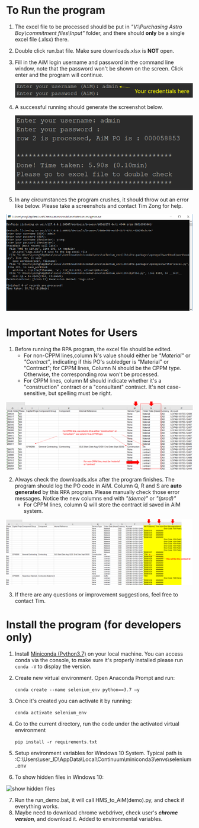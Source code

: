 # To Run the program

1. The excel file to be processed should be put in *"V:\Purchasing Astro Boy\commitment files\Input"* folder, and there should **only** be a single excel file (.xlsx) there.

2. Double click run.bat file. Make sure downloads.xlsx is **NOT** open.

3. Fill in the AiM login username and password in the command line window, note that the password won't be shown on the screen. Click enter and the program will continue.

   ![CMD login screenshots](images/screenshots1.PNG)

4. A successful running should generate the screenshot below. 

   ![success run](images/success_run.png)

5. In any circumstances the program crushes, it should throw out an error like below. Please take a screenshots and contact Tim Zong for help.

![errors](images/error_example.png)

# Important Notes for Users

1. Before running the RPA program, the excel file should be edited. 
   * For non-CPPM lines,column N's value should either be *"Material"* or *"Contract"*, indicating if this PO's subledger is "Material" or "Contract"; for CPPM lines, Column N should be the CPPM type. Otherwise, the corresponding row won't be processed.
   * For CPPM lines, column M should indicate whether it's a "construction" contract or a "consultant" contract. It's not case-sensitive, but spelling must be right.

![excel edit](images/excel_edit.png)

2. Always check the downloads.xlsx after the program finishes. The program should log the PO code in AiM. Column Q, R and S are **auto generated** by this RPA program. Please manually check those error messages. Notice the new columns end with *"(demo)"* or *"(prod)"*
   * For CPPM lines, column Q will store the contract id saved in AiM system.

![excel output](images/excel_output.png)

3. If there are any questions or improvement suggestions, feel free to contact Tim.



# Install the program (for developers only)

1. Install [Miniconda (Python3.7)](https://docs.conda.io/en/latest/miniconda.html)  on your local machine. You can access conda via the console, to make sure it's properly installed please run `conda -V` to display the version.

2. Create new virtual environment. Open Anaconda Prompt and run:

   ```conda create --name selenium_env python==3.7 –y```

3. Once it's created you can activate it by running: 

   ```conda activate selenium_env```

4. Go to the current directory, run the code under the activated virtual environment

   ```pip install -r requirements.txt``` 

5. Setup environment variables for Windows 10 System. Typical path is :C:\Users\user_ID\AppData\Local\Continuum\miniconda3\envs\selenium_env

6. To show hidden files in Windows 10:

![show hidden files](images/screenshots2.PNG)

7. Run the run_demo.bat, it will call HMS_to_AiM(demo).py, and check if everything works.
8. Maybe need to download chrome webdriver, check user's ***chrome version***, and download it. Added to environmental variables.
